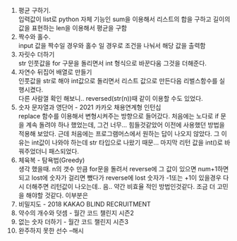 1. 평균 구하기.</br>
    입력값이 list로 python 자체 기능인 sum을 이용해서 리스트의 합을 구하고 길이의 값을 표현하는 len을 이용해서 평균을 구함
2. 짝수와 홀수.</br>
    input 값을 짝수일 경우와 홀수 일 경우로 조건을 나눠서 해당 값을 출력함
3. 자릿수 더하기</br>
    str 인풋값을 for 구문을 돌리면서 int 형식으로 바꾼다움 그것을 더해준다.
4. 자연수 뒤집어 배열로 만들기</br>
    인풋값을 str로 해야 int값으로 돌리면서 리스트 값으로 만든다음 리벌스함수를 실행시켰다.</br>
    다른 사람껄 확인 해보니.. reversed(str(n))때 같이 이용할 수도 있었다.
5. 숫자 문자열과 영단어 - 2021 카카오 채용연계형 인턴십</br>
    replace 함수를 이용해서 변형시켜주는 방향으로 들어갔다. 처음에는 노다로 if 문을 계속 돌려야 하나 했었는데, 그건 너무... 힘들것같았어 이전에 사용했던 방법을 적용해 보았다. 근데 처음에는 프로그램머스에서 원하는 답이 나오지 않았다. 그 이유는 int값이 나와야 하는데 str 타입으로 나왔기 때문... 마지막 리턴 값을 int()로 바꿔주었더니 패스되었다.
6. 체육복 - 탐욕법(Greedy)</br>
    생각 했을때. n의 갯수 만큼 for문을 돌려서 reverse에 그 값이 있으면 num+1하면 되고 lost에 숫자가 걸리면 뺐다가 reverse에 lost 숫자가 -1또는 +1이 있을경우 다시 더해주면 리턴값이 나오는데.. 음.. 약간 비효율 적인 방법인것같다. 조금 더 고민을 해야할 것같다. 이부분은
7. 비밀지도 - 2018 KAKAO BLIND RECRUITMENT
8. 약수의 개수와 덧셈 - 월간 코드 챌린지 시즌2
9. 없는 숫자 더하기 - 월간 코드 챌린지 시즌3
10. 완주하지 못한 선수 –해시
